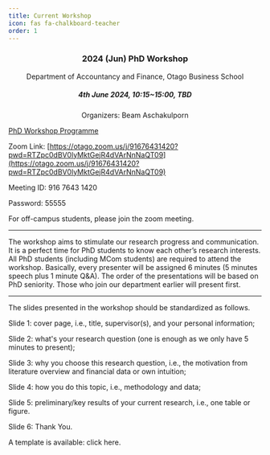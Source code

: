 ```yaml
---
title: Current Workshop
icon: fas fa-chalkboard-teacher
order: 1
---
```

### <center>2024 (Jun) PhD Workshop</center>

<center>Department of Accountancy and Finance, Otago Business School</center>

##### <center>**4th June 2024, 10:15~15:00, TBD**</center>

<center>Organizers: Beam Aschakulporn</center>

[PhD Workshop Programme](https://github.com/PhDWorkshop/PastProgrammes/blob/main/PhDWorkshop2023H2.pdf)

Zoom Link: [https://otago.zoom.us/j/91676431420?pwd=RTZpc0dBV0lyMktGejR4dVArNnNaQT09](https://otago.zoom.us/j/91676431420?pwd=RTZpc0dBV0lyMktGejR4dVArNnNaQT09)

Meeting ID: 916 7643 1420

Password: 55555

For off-campus students, please join the zoom meeting.

***

The workshop aims to stimulate our research progress and communication. It is a perfect time for PhD students to know each other’s research interests. All PhD students (including MCom students) are required to attend the workshop. Basically, every presenter will be assigned 6 minutes (5 minutes speech plus 1 minute Q&A). The order of the presentations will be based on PhD seniority. Those who join our department earlier will present first.

***

The slides presented in the workshop should be standardized as follows.

Slide 1: cover page, i.e., title, supervisor(s), and your personal information;

Slide 2: what's your research question (one is enough as we only have 5 minutes to present);

Slide 3: why you choose this research question, i.e., the motivation from literature overview and financial data or own intuition;

Slide 4: how you do this topic, i.e., methodology and data;

Slide 5: preliminary/key results of your current research, i.e., one table or figure.

Slide 6: Thank You.

A template is available: click here.
